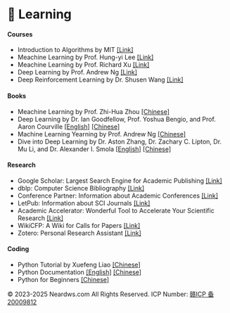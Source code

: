 # 🎒 Learning

#### Courses

- Introduction to Algorithms by MIT [[Link]](https://www.bilibili.com/video/BV1fu41127MN)
- Meachine Learning by Prof. Hung-yi Lee [[Link]](https://www.bilibili.com/video/BV1J94y1f7u5)
- Meachine Learning by Prof. Richard Xu [[Link]](https://space.bilibili.com/327617676/channel/seriesdetail?sid=1571821)
- Deep Learning by Prof. Andrew Ng [[Link]](https://www.bilibili.com/video/BV12E411a7Xn)
- Deep Reinforcement Learning by Dr. Shusen Wang [[Link]](https://www.bilibili.com/video/BV1rv41167yx)

#### Books

- Meachine Learning by Prof. Zhi-Hua Zhou [[Chinese]](https://cs.nju.edu.cn/zhouzh/zhouzh.files/publication/MLbook2016.htm)
- Deep Learning by Dr. Ian Goodfellow, Prof. Yoshua Bengio, and Prof. Aaron Courville [[English]](https://www.deeplearningbook.org) [[Chinese]](https://github.com/exacity/deeplearningbook-chinese)
- Machine Learning Yearning by Prof. Andrew Ng [[Chinese]](https://deeplearning-ai.github.io/machine-learning-yearning-cn/)
- Dive into Deep Learning by Dr. Aston Zhang, Dr. Zachary C. Lipton, Dr. Mu Li, and Dr. Alexander I. Smola [[English]](https://d2l.ai) [[Chinese]](https://zh.d2l.ai)

#### Research

- Google Scholar: Largest Search Engine for Academic Publishing [[Link]](https://scholar.google.com)
- dblp: Computer Science Bibliography [[Link]](https://dblp.org)
- Conference Partner: Information about Academic Conferences [[Link]](https://www.myhuiban.com)
- LetPub: Information about SCI Journals [[Link]](http://www.letpub.com.cn/index.php?page=journalapp)
- Academic Accelerator: Wonderful Tool to Accelerate Your Scientific Research [[Link]](https://academic-accelerator.com)
- WikiCFP: A Wiki for Calls for Papers [[Link]](http://www.wikicfp.com/cfp/)
- Zotero: Personal Research Assistant [[Link]](https://www.zotero.org)

#### Coding

- Python Tutorial by Xuefeng Liao [[Chinese]](https://www.liaoxuefeng.com/wiki/1016959663602400)
- Python Documentation [[English]](https://docs.python.org/3/) [[Chinese]](https://docs.python.org/zh-cn/3/)
- Python for Beginners [[Chinese]](https://www.bilibili.com/video/BV1Fs411A7HZ)


© 2023-2025 Neardws.com 
All Rights Reserved. ICP Number: [赣ICP
备20009812](https://beian.miit.gov.cn/)